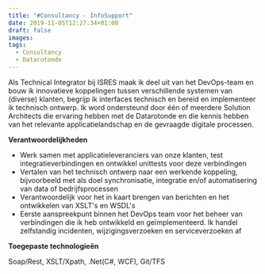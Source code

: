 ```yaml
---
title: "#Consultancy - InfoSupport"
date: 2019-11-05T12:27:34+01:00
draft: false
images:
tags:
  - Consultancy
  - Datarotonde
---
```


Als Technical Integrator bij ISRES maak ik deel uit van het DevOps-team en bouw ik innovatieve koppelingen tussen verschillende systemen van (diverse) klanten, begrijp ik interfaces technisch en bereid en implementeer ik technisch ontwerp. Ik word ondersteund door één of meerdere Solution Architects die ervaring hebben met de Datarotonde en die kennis hebben van het relevante applicatielandschap en de gevraagde digitale processen.

__Verantwoordelijkheden__

* Werk samen met applicatieleveranciers van onze klanten, test integratieverbindingen en ontwikkel unittests voor deze verbindingen
* Vertalen van het technisch ontwerp naar een werkende koppeling, bijvoorbeeld met als doel synchronisatie, integratie en/of automatisering van data of bedrijfsprocessen
* Verantwoordelijk voor het in kaart brengen van berichten en het ontwikkelen van XSLT's en WSDL's
* Eerste aanspreekpunt binnen het DevOps team voor het beheer van verbindingen die ik heb ontwikkeld en geïmplementeerd. Ik handel zelfstandig incidenten, wijzigingsverzoeken en serviceverzoeken af

__Toegepaste technologieën__

Soap/Rest, XSLT/Xpath, .Net(C#, WCF), Git/TFS